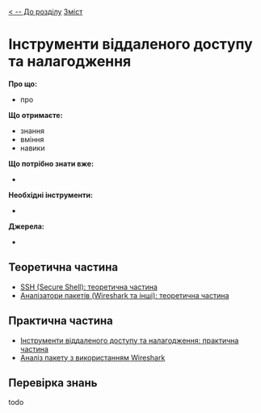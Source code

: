 [< -- До розділу](../README.md)         [Зміст](../../contents.md)

# Інструменти віддаленого доступу та налагодження

**Про що:**

- про 

**Що отримаєте:**

- знання 
- вміння 
- навики 

**Що потрібно знати вже:**

- 

**Необхідні інструменти:**

- 

**Джерела:** 

- 

## Теоретична частина

- [SSH (Secure Shell): теоретична частина ](ssh.md)
- [Аналізатори пакетів (Wireshark та інші): теоретична частина](sniffers.md)

## Практична частина

- [Інструменти віддаленого доступу та налагодження: практична частина](lab.md)
- [Аналіз пакету з використанням Wireshark](lab_wiresharkintrolayers.md)

## Перевірка знань

todo